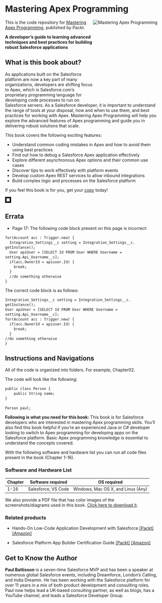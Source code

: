 # Mastering Apex Programming

<a href="https://www.packtpub.com/business-other/mastering-apex-programming?utm_source=github&utm_medium=repository&utm_campaign=9781800200920"><img src="https://static.packt-cdn.com/products/9781800200920/cover/smaller" alt="Mastering Apex Programming" height="256px" align="right"></a>

This is the code repository for [Mastering Apex Programming](https://www.packtpub.com/business-other/mastering-apex-programming?utm_source=github&utm_medium=repository&utm_campaign=9781800200920), published by Packt.

**A developer’s guide to learning advanced techniques and best practices for building robust Salesforce applications**

## What is this book about?
As applications built on the Salesforce platform are now a key part of many organizations, developers are shifting focus to Apex, which is Salesforce.com’s proprietary programming language for developing code processes to run on Salesforce servers. As a Salesforce developer, it is important to understand the range of tools at your disposal, how and when to use them, and best practices for working with Apex. Mastering Apex Programming will help you explore the advanced features of Apex programming and guide you in delivering robust solutions that scale. 

This book covers the following exciting features:
* Understand common coding mistakes in Apex and how to avoid them using best practices
* Find out how to debug a Salesforce Apex application effectively
* Explore different asynchronous Apex options and their common use cases
* Discover tips to work effectively with platform events
* Develop custom Apex REST services to allow inbound integrations
* Build complex logic and processes on the Salesforce platform

If you feel this book is for you, get your [copy](https://www.amazon.com/dp/1800200927) today!

<a href="https://www.packtpub.com/?utm_source=github&utm_medium=banner&utm_campaign=GitHubBanner"><img src="https://raw.githubusercontent.com/PacktPublishing/GitHub/master/GitHub.png" 
alt="https://www.packtpub.com/" border="5" /></a>

## Errata

* Page 17: The following code block present on this page is incorrect:
```
for(Account acc : Trigger.new) {
  Integration_Settings__c setting = Integration_Settings__c. getInstance();
  User apiUser = [SELECT Id FROM User WHERE Username = setting.Api_Username__c];
  if(acc.OwnerId = apiuser.Id) {
    break;
  }
  //do something otherwise
}
```
The correct code block is as follows:
```
Integration_Settings__c setting = Integration_Settings__c. getInstance();
User apiUser = [SELECT Id FROM User WHERE Username = setting.Api_Username__c];
for(Account acc : Trigger.new) {
  if(acc.OwnerId = apiuser.Id) {
    break;
  }
//do something otherwise
}
```
## Instructions and Navigations
All of the code is organized into folders. For example, Chapter02.

The code will look like the following:
```
public class Person {
    public String name;
}

Person paul;
```

**Following is what you need for this book:**
This book is for Salesforce developers who are interested in mastering Apex programming skills. You’ll also find this book helpful if you’re an experienced Java or C# developer looking to switch to Apex programming for developing apps on the Salesforce platform. Basic Apex programming knowledge is essential to understand the concepts covered.

With the following software and hardware list you can run all code files present in the book (Chapter 1-16).
### Software and Hardware List
| Chapter | Software required | OS required |
| -------- | ------------------------------------ | ----------------------------------- |
| 1-16 | Salesforce, VS Code | Windows, Mac OS X, and Linux (Any) |

We also provide a PDF file that has color images of the screenshots/diagrams used in this book. [Click here to download it](https://static.packt-cdn.com/downloads/9781800200920_ColorImages.pdf).

### Related products
* Hands-On Low-Code Application Development with Salesforce [[Packt]](https://www.packtpub.com/product/hands-on-low-code-application-development-with-salesforce/9781800209770?utm_source=github&utm_medium=repository&utm_campaign=9781800209770) [[Amazon]](https://www.amazon.com/dp/1800209770)

* Salesforce Platform App Builder Certification Guide [[Packt]](https://www.packtpub.com/product/salesforce-platform-app-builder-certification-guide/9781800206434?utm_source=github&utm_medium=repository&utm_campaign=9781800206434) [[Amazon]](https://www.amazon.com/dp/1800206437)

## Get to Know the Author
**Paul Battisson**
is a seven-time Salesforce MVP and has been a speaker at numerous global Salesforce events, including Dreamforce, London’s Calling, and India Dreamin. He has been working with the Salesforce platform for over 11 years in a mix of both product development and consulting roles. Paul now helps lead a UK-based consulting partner, as well as blogs, has a YouTube channel, and leads a Salesforce Developer Group.
